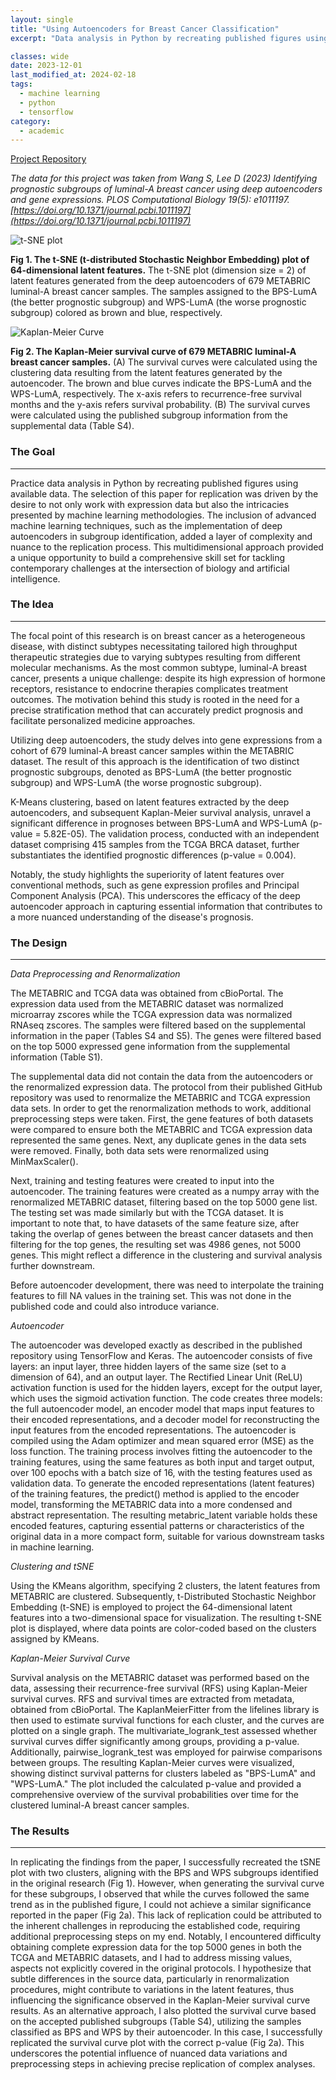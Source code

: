 ```yaml
---
layout: single
title: "Using Autoencoders for Breast Cancer Classification"
excerpt: "Data analysis in Python by recreating published figures using available data that provided a unique learning opportunity to build a comprehensive skill set for tackling contemporary challenges at the intersection of biology and artificial intelligence."

classes: wide
date: 2023-12-01
last_modified_at: 2024-02-18
tags:
  - machine learning
  - python
  - tensorflow
category:
  - academic
---
```

<i class="fab fa-github"></i>[Project Repository](https://github.com/Jstream11/Breast_Cancer_Autoencoder_Project.git)

*The data for this project was taken from Wang S, Lee D (2023) Identifying prognostic subgroups of luminal-A breast cancer using deep autoencoders and gene expressions. PLOS Computational Biology 19(5): e1011197. [https://doi.org/10.1371/journal.pcbi.1011197](https://doi.org/10.1371/journal.pcbi.1011197)*

<img src="/assets/images/AutoencoderProj/Autoencoder_Clustering.png" alt="t-SNE plot">

**Fig 1. The t-SNE (t-distributed Stochastic Neighbor Embedding) plot of 64-dimensional latent features.** The t-SNE plot (dimension size = 2) of latent features generated from the deep autoencoders of 679 METABRIC luminal-A breast cancer samples. The samples assigned to the BPS-LumA (the better prognostic subgroup) and WPS-LumA (the worse prognostic subgroup) colored as brown and blue, respectively.


<img src="/assets/images/AutoencoderProj/Autoencoder_SurvivalCurve.png" alt="Kaplan-Meier Curve">

**Fig 2. The Kaplan-Meier survival curve of 679 METABRIC luminal-A breast cancer samples.** (A) The survival curves were calculated using the clustering data resulting from the latent features generated by the autoencoder. The brown and blue curves indicate the BPS-LumA and the WPS-LumA, respectively. The x-axis refers to recurrence-free survival months and the y-axis refers survival probability. (B) The survival curves were calculated using the published subgroup information from the supplemental data (Table S4).

### The Goal

---
Practice data analysis in Python by recreating published figures using available data. The selection of this paper for replication was driven by the desire to not only work with expression data but also the intricacies presented by machine learning methodologies. The inclusion of advanced machine learning techniques, such as the implementation of deep autoencoders in subgroup identification, added a layer of complexity and nuance to the replication process. This multidimensional approach provided a unique opportunity to build a comprehensive skill set for tackling contemporary challenges at the intersection of biology and artificial intelligence.

### The Idea

---

The focal point of this research is on breast cancer as a heterogeneous disease, with distinct subtypes necessitating tailored high throughput therapeutic strategies due to varying subtypes resulting from different molecular mechanisms. As the most common subtype, luminal-A breast cancer, presents a unique challenge: despite its high expression of hormone receptors, resistance to endocrine therapies complicates treatment outcomes. The motivation behind this study is rooted in the need for a precise stratification method that can accurately predict prognosis and facilitate personalized medicine approaches.

Utilizing deep autoencoders, the study delves into gene expressions from a cohort of 679 luminal-A breast cancer samples within the METABRIC dataset. The result of this approach is the identification of two distinct prognostic subgroups, denoted as BPS-LumA (the better prognostic subgroup) and WPS-LumA (the worse prognostic subgroup).

K-Means clustering, based on latent features extracted by the deep autoencoders, and subsequent Kaplan-Meier survival analysis, unravel a significant difference in prognoses between BPS-LumA and WPS-LumA (p-value = 5.82E-05). The validation process, conducted with an independent dataset comprising 415 samples from the TCGA BRCA dataset, further substantiates the identified prognostic differences (p-value = 0.004).

Notably, the study highlights the superiority of latent features over conventional methods, such as gene expression profiles and Principal Component Analysis (PCA). This underscores the efficacy of the deep autoencoder approach in capturing essential information that contributes to a more nuanced understanding of the disease's prognosis.

### The Design

---

*Data Preprocessing and Renormalization*

The METABRIC and TCGA data was obtained from cBioPortal. The expression data used from the METABRIC dataset was normalized microarray zscores while the TCGA expression data was normalized RNAseq zscores. The samples were filtered based on the supplemental information in the paper (Tables S4 and S5). The genes were filtered based on the top 5000 expressed gene information from the supplemental information (Table S1).

The supplemental data did not contain the data from the autoencoders or the renormalized expression data. The protocol from their published GitHub repository was used to renormalize the METABRIC and TCGA expression data sets. In order to get the renormalization methods to work, additional preprocessing steps were taken. First, the gene features of both datasets were compared to ensure both the METABRIC and TCGA expression data represented the same genes. Next, any duplicate genes in the data sets were removed. Finally, both data sets were renormalized using MinMaxScaler().

Next, training and testing features were created to input into the autoencoder. The training features were created as a numpy array with the renormalized METABRIC dataset, filtering based on the top 5000 gene list. The testing set was made similarly but with the TCGA dataset. It is important to note that, to have datasets of the same feature size, after taking the overlap of genes between the breast cancer datasets and then filtering for the top genes, the resulting set was 4986 genes, not 5000 genes. This might reflect a difference in the clustering and survival analysis further downstream.

Before autoencoder development, there was need to interpolate the training features to fill NA values in the training set. This was not done in the published code and could also introduce variance.

*Autoencoder*

The autoencoder was developed exactly as described in the published repository using TensorFlow and Keras. The autoencoder consists of five layers: an input layer, three hidden layers of the same size (set to a dimension of 64), and an output layer. The Rectified Linear Unit (ReLU) activation function is used for the hidden layers, except for the output layer, which uses the sigmoid activation function. The code creates three models: the full autoencoder model, an encoder model that maps input features to their encoded representations, and a decoder model for reconstructing the input features from the encoded representations. The autoencoder is compiled using the Adam optimizer and mean squared error (MSE) as the loss function. The training process involves fitting the autoencoder to the training features, using the same features as both input and target output, over 100 epochs with a batch size of 16, with the testing features used as validation data. To generate the encoded representations (latent features) of the training features, the predict() method is applied to the encoder model, transforming the METABRIC data into a more condensed and abstract representation. The resulting metabric_latent variable holds these encoded features, capturing essential patterns or characteristics of the original data in a more compact form, suitable for various downstream tasks in machine learning.

*Clustering and tSNE*

Using the KMeans algorithm, specifying 2 clusters, the latent features from METABRIC are clustered. Subsequently, t-Distributed Stochastic Neighbor Embedding (t-SNE) is employed to project the 64-dimensional latent features into a two-dimensional space for visualization. The resulting t-SNE plot is displayed, where data points are color-coded based on the clusters assigned by KMeans.

*Kaplan-Meier Survival Curve*

Survival analysis on the METABRIC dataset was performed based on the data, assessing their recurrence-free survival (RFS) using Kaplan-Meier survival curves. RFS and survival times are extracted from metadata, obtained from cBioPortal. The KaplanMeierFitter from the lifelines library is then used to estimate survival functions for each cluster, and the curves are plotted on a single graph. The multivariate_logrank_test assessed whether survival curves differ significantly among groups, providing a p-value. Additionally, pairwise_logrank_test was employed for pairwise comparisons between groups. The resulting Kaplan-Meier curves were visualized, showing distinct survival patterns for clusters labeled as "BPS-LumA" and "WPS-LumA." The plot included the calculated p-value and provided a comprehensive overview of the survival probabilities over time for the clustered luminal-A breast cancer samples.

### The Results

---

In replicating the findings from the paper, I successfully recreated the tSNE plot with two clusters, aligning with the BPS and WPS subgroups identified in the original research (Fig 1). However, when generating the survival curve for these subgroups, I observed that while the curves followed the same trend as in the published figure, I could not achieve a similar significance reported in the paper (Fig 2a). This lack of replication could be attributed to the inherent challenges in reproducing the established code, requiring additional preprocessing steps on my end. Notably, I encountered difficulty obtaining complete expression data for the top 5000 genes in both the TCGA and METABRIC datasets, and I had to address missing values, aspects not explicitly covered in the original protocols. I hypothesize that subtle differences in the source data, particularly in renormalization procedures, might contribute to variations in the latent features, thus influencing the significance observed in the Kaplan-Meier survival curve results. As an alternative approach, I also plotted the survival curve based on the accepted published subgroups (Table S4), utilizing the samples classified as BPS and WPS by their autoencoder. In this case, I successfully replicated the survival curve plot with the correct p-value (Fig 2a). This underscores the potential influence of nuanced data variations and preprocessing steps in achieving precise replication of complex analyses.
